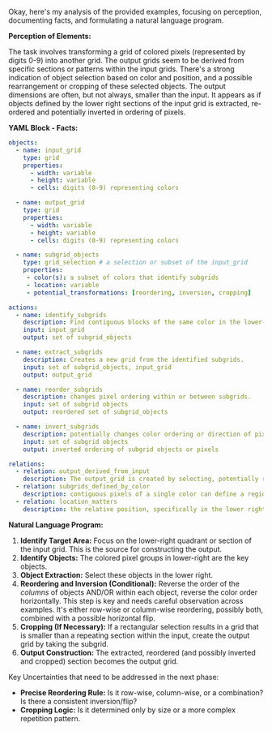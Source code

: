 Okay, here's my analysis of the provided examples, focusing on perception, documenting facts, and formulating a natural language program.

**Perception of Elements:**

The task involves transforming a grid of colored pixels (represented by digits 0-9) into another grid. The output grids seem to be derived from specific sections or patterns within the input grids. There's a strong indication of object selection based on color and position, and a possible rearrangement or cropping of these selected objects. The output dimensions are often, but not always, smaller than the input. It appears as if objects defined by the lower right sections of the input grid is extracted, re-ordered and potentially inverted in ordering of pixels.

**YAML Block - Facts:**


```yaml
objects:
  - name: input_grid
    type: grid
    properties:
      - width: variable
      - height: variable
      - cells: digits (0-9) representing colors

  - name: output_grid
    type: grid
    properties:
      - width: variable
      - height: variable
      - cells: digits (0-9) representing colors

  - name: subgrid_objects
    type: grid_selection # a selection or subset of the input_grid
    properties:
     - color(s): a subset of colors that identify subgrids
     - location: variable
     - potential_transformations: [reordering, inversion, cropping]

actions:
  - name: identify_subgrids
    description: Find contiguous blocks of the same color in the lower-right portion of input grid.
    input: input_grid
    output: set of subgrid_objects

  - name: extract_subgrids
    description: Creates a new grid from the identified subgrids.
    input: set of subgrid_objects, input_grid
    output: output_grid

  - name: reorder_subgrids
    description: changes pixel ordering within or between subgrids.
    input: set of subgrid objects
    output: reordered set of subgrid_objects

  - name: invert_subgrids
    description: potentially changes color ordering or direction of pixels, within or between subgrids
    input: set of subgrid objects
    output: inverted ordering of subgrid objects or pixels

relations:
  - relation: output_derived_from_input
    description: The output_grid is created by selecting, potentially reordering, and extracting parts of the input_grid.
  - relation: subgrids_defined_by_color
    description: contiguous pixels of a single color can define a region in the input grid.
  - relation: location_matters
    description: the relative position, specifically in the lower right part of the grids is an important feature

```


**Natural Language Program:**

1. **Identify Target Area:** Focus on the lower-right quadrant or section of the input grid. This is the source for constructing the output.
2. **Identify Objects:** The colored pixel groups in lower-right are the key objects.
3. **Object Extraction:** Select these objects in the lower right.
4. **Reordering and Inversion (Conditional):** Reverse the order of the *columns* of objects AND/OR within each object, reverse the color order horizontally.  This step is key and needs careful observation across examples. It's either row-wise or column-wise reordering, possibly both, combined with a possible horizontal flip.
5. **Cropping (If Necessary):** If a rectangular selection results in a grid that is smaller than a repeating section within the input, create the output grid by taking the subgrid.
6. **Output Construction:** The extracted, reordered (and possibly inverted and cropped) section becomes the output grid.

Key Uncertainties that need to be addressed in the next phase:

*   **Precise Reordering Rule:** Is it row-wise, column-wise, or a combination? Is there a consistent inversion/flip?
*   **Cropping Logic:** Is it determined only by size or a more complex repetition pattern.
